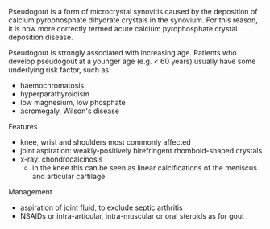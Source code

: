 Pseudogout is a form of microcrystal synovitis caused by the deposition of calcium pyrophosphate dihydrate crystals in the synovium. For this reason, it is now more correctly termed acute calcium pyrophosphate crystal deposition disease.  
  
Pseudogout is strongly associated with increasing age. Patients who develop pseudogout at a younger age (e.g. \< 60 years) usually have some underlying risk factor, such as:  
* haemochromatosis
* hyperparathyroidism
* low magnesium, low phosphate
* acromegaly, Wilson's disease

  
Features  
* knee, wrist and shoulders most commonly affected
* joint aspiration: weakly\-positively birefringent rhomboid\-shaped crystals
* x\-ray: chondrocalcinosis
	+ in the knee this can be seen as linear calcifications of the meniscus and articular cartilage

  
Management  
* aspiration of joint fluid, to exclude septic arthritis
* NSAIDs or intra\-articular, intra\-muscular or oral steroids as for gout
